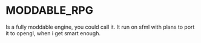 # MODDABLE_RPG

Is a fully moddable engine, you could call it. It run on sfml with plans to port it to opengl, when i get smart enough.

